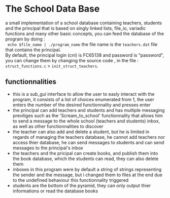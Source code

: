 # The School Data Base
a small implementation of a school database containing teachers, students and the principal
that is based on singly linked lists, file_io, variadic functions and many other basic concepts, 
you can feed the database of the program by doing : <br>``` echo $file_name | ./program_name```
the file name is the ```teachers.dat``` file that contains the principal.<br>
By default, the principal login (cni) is FC65138 and password is "password", you can change them
by changing the source code , in the file : ```struct_functions.c``` > ```init_struct_teachers```.

## functionnalities
- this is a sub_gui interface to allow the user to easly interact with the program, it consists of
  a list of choices enumerated from 1, the user enters the number of the desired functionnality and presses enter
- the principal can add teachers and students and has multiple messaging previliges such as the 'Scream_to_school' functionnality
  that allows him to send a message to the whole school (teachers and students) inbox, as well as other functionnalities to discover
- the teacher can also add and delete a student, but he is limited in regards of managing the teachers database, he cannot add teachers
  nor access thier database, he can send messages to students and can send messages to the principal's inbox
- the teachers and the pricipal can create books, and publish them into the book database, which the students can read, they can also delete
  them
- inboxes in this program were by default a string of strings representing the sender and the message, but i changed them to files at the
  end due to the undefined behaviour this functionnality triggered
- students are the bottom of the pyramid, they can only output thier informations or read the database books